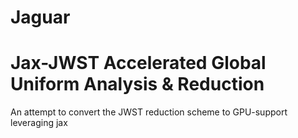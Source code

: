 # Jaguar
# Jax-JWST Accelerated Global Uniform Analysis & Reduction 
An attempt to convert the JWST reduction scheme to GPU-support leveraging jax
